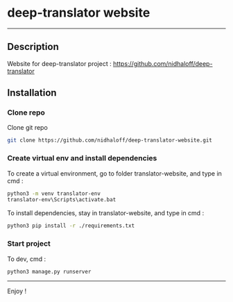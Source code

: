 # deep-translator website
---

## Description
Website for deep-translator project : https://github.com/nidhaloff/deep-translator

## Installation

### Clone repo
Clone git repo
```bash
git clone https://github.com/nidhaloff/deep-translator-website.git
```

### Create virtual env and install dependencies
To create a virtual environment, go to folder translator-website, and type in cmd :
```bash
python3 -m venv translator-env
translator-env\Scripts\activate.bat
```
To install dependencies, stay in translator-website, and type in cmd :
```bash
python3 pip install -r ./requirements.txt
```

### Start project
To dev, cmd :
```bash
python3 manage.py runserver
```

---

Enjoy !
